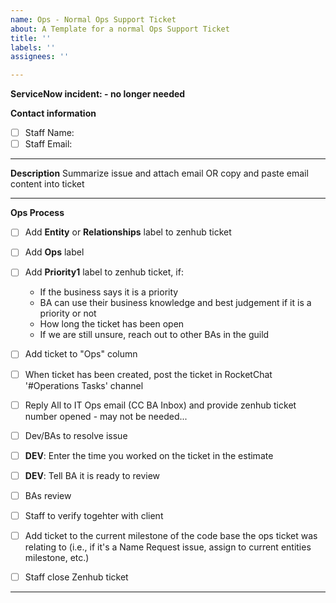 ```yaml
---
name: Ops - Normal Ops Support Ticket
about: A Template for a normal Ops Support Ticket
title: ''
labels: ''
assignees: ''

---
```


**ServiceNow incident: - no longer needed**


**Contact information**
- [ ] Staff Name:
- [ ] Staff Email:

-----------------

**Description**
Summarize issue and attach email OR copy and paste email content into ticket

-----------------

**Ops Process**
- [ ] Add **Entity** or **Relationships** label to zenhub ticket
- [ ] Add **Ops** label
- [ ] Add **Priority1** label to zenhub ticket, if:
  - If the business says it is a priority
  - BA can use their business knowledge and best judgement if it is a priority or not
  - How long the ticket has been open
  - If we are still unsure, reach out to other BAs in the guild
- [ ] Add ticket to "Ops" column
- [ ] When ticket has been created, post the ticket in RocketChat '#Operations Tasks' channel
- [ ] Reply All to IT Ops email (CC BA Inbox) and provide zenhub ticket number opened - may not be needed...
- [ ] Dev/BAs to resolve issue
- [ ] **DEV**: Enter the time you worked on the ticket in the estimate
- [ ] **DEV**: Tell BA it is ready to review
- [ ] BAs review
- [ ] Staff to verify togehter with client
- [ ] Add ticket to the current milestone of the code base the ops ticket was relating to (i.e., if it's a Name Request issue, assign to current entities milestone, etc.)
- [ ] Staff close Zenhub ticket



-----------------
